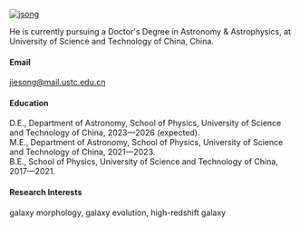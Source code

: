 

[![jsong](https://img.shields.io/badge/jsong-github-blue?logo=github)](https://jsong-astro.github.io/)

He is currently pursuing a Doctor's Degree in Astronomy & Astrophysics, at University of Science and Technology of China, China.

#### Email
jiesong@mail.ustc.edu.cn

#### Education
D.E., Department of Astronomy, School of Physics, University of Science and Technology of China, 2023—2026 (expected).\
M.E., Department of Astronomy, School of Physics, University of Science and Technology of China, 2021—2023.\
B.E., School of Physics, University of Science and Technology of China, 2017—2021.

#### Research Interests
galaxy morphology, galaxy evolution, high-redshift galaxy

